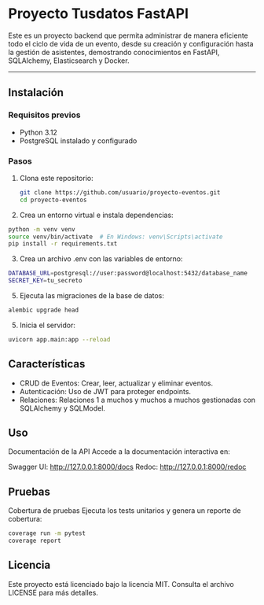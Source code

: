 # Proyecto Tusdatos FastAPI

Este es un proyecto backend que permita administrar de manera eficiente todo el
ciclo de vida de un evento, desde su creación y configuración hasta la gestión de
asistentes, demostrando conocimientos en FastAPI, SQLAlchemy,
Elasticsearch y Docker.

---

## **Instalación**

### **Requisitos previos**
- Python 3.12
- PostgreSQL instalado y configurado

### **Pasos**
1. Clona este repositorio:
   ```bash
   git clone https://github.com/usuario/proyecto-eventos.git
   cd proyecto-eventos
   
2. Crea un entorno virtual e instala dependencias:
```bash
python -m venv venv
source venv/bin/activate  # En Windows: venv\Scripts\activate
pip install -r requirements.txt
```

3. Crea un archivo .env con las variables de entorno:
```bash
DATABASE_URL=postgresql://user:password@localhost:5432/database_name
SECRET_KEY=tu_secreto
```

5. Ejecuta las migraciones de la base de datos:
```bash
alembic upgrade head
```
 
5. Inicia el servidor:
```bash
uvicorn app.main:app --reload
```


## **Características**

- CRUD de Eventos: Crear, leer, actualizar y eliminar eventos.
- Autenticación: Uso de JWT para proteger endpoints.
- Relaciones: Relaciones 1 a muchos y muchos a muchos gestionadas con SQLAlchemy y SQLModel.

## **Uso**

Documentación de la API
Accede a la documentación interactiva en:

Swagger UI: http://127.0.0.1:8000/docs
Redoc: http://127.0.0.1:8000/redoc

## **Pruebas**

Cobertura de pruebas
Ejecuta los tests unitarios y genera un reporte de cobertura:
```bash
coverage run -m pytest
coverage report
```

## **Licencia**

Este proyecto está licenciado bajo la licencia MIT. Consulta el archivo LICENSE para más detalles.




